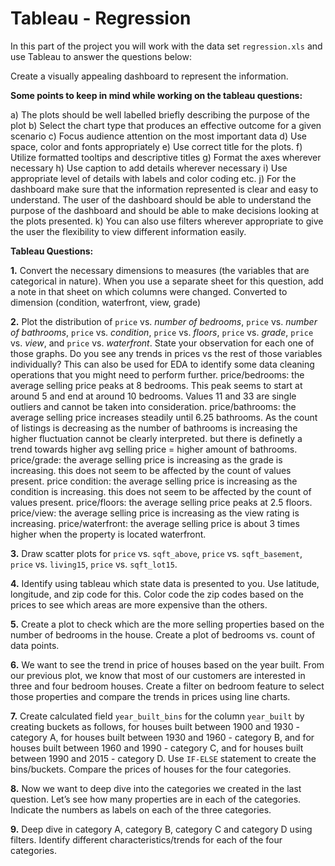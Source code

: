 # Tableau - Regression

In this part of the project you will work with the data set `regression.xls` and use Tableau to answer the questions below: 

Create a visually appealing dashboard to represent the information.

**Some points to keep in mind while working on the tableau questions:**

   a) The plots should be well labelled briefly describing the purpose of the plot
   b) Select the chart type that produces an effective outcome for a given scenario
   c) Focus audience attention on the most important data
   d) Use space, color and fonts appropriately
   e) Use correct title for the plots.
   f) Utilize formatted tooltips and descriptive titles
   g) Format the axes wherever necessary
   h) Use caption to add details wherever necessary
   i) Use appropriate level of details with labels and color coding etc.
   j) For the dashboard make sure that the information represented is clear and easy to understand. The user of the dashboard should be able to understand the purpose of the dashboard and should be able to make decisions looking at the plots presented.
   k) You can also use filters wherever appropriate to give the user the flexibility to view different information easily.


**Tableau Questions:**

**1.** Convert the necessary dimensions to measures  (the variables that are categorical in nature). When you use a separate sheet for this question, add a note in that sheet on which columns were changed.
Converted to dimension (condition, waterfront, view, grade)

**2.** Plot the distribution of `price` vs. _number of bedrooms_, `price` vs. _number of bathrooms_, `price` vs. _condition_, `price` vs. _floors_, `price` vs. _grade_, `price` vs. _view_, and `price` vs. _waterfront_.
   State your observation for each one of those graphs. Do you see any trends in prices vs the rest of those variables individually? This can also be used for EDA to identify some data cleaning operations that you might need to perform further.
price/bedrooms: the average selling price peaks at 8 bedrooms. This peak seems to start at around 5 and end at around 10 bedrooms. Values 11 and 33 are single outliers and cannot be taken into consideration.
price/bathrooms: the average selling price increases steadily until 6.25 bathrooms. As the count of listings is decreasing  as the number of bathrooms is increasing the higher fluctuation cannot be clearly interpreted. but there is definetly a trend towards higher avg selling price = higher amount of bathrooms.
price/grade: the average selling price is increasing as the grade is increasing. this does not seem to be affected by the count of values present.
price condition: the average selling price is increasing as the condition is increasing. this does not seem to be affected by the count of values present.
price/floors: the average selling price peaks at 2.5 floors. 
price/view: the average selling price is increasing as the view rating is increasing. 
price/waterfront: the average selling price is about 3 times higher when the property is located waterfront.

**3.** Draw scatter plots for `price` vs. `sqft_above`, `price` vs. `sqft_basement`, `price` vs. `living15`, `price` vs. `sqft_lot15`.

**4.** Identify using tableau which state data is presented to you. Use latitude, longitude, and zip code for this. Color code the zip codes based on the prices to see which areas are more expensive than the others.

**5.** Create a plot to check which are the more selling properties based on the number of bedrooms in the house. Create a plot of bedrooms vs. count of data points.

**6.** We want to see the trend in price of houses based on the year built. From our previous plot, we know that most of our customers are interested in three and four bedroom houses. Create a filter on bedroom feature to select those properties and compare the trends in prices using line charts.

**7.** Create calculated field `year_built_bins` for the column `year_built` by creating buckets as follows, for houses built between 1900 and 1930 - category A, for houses built between 1930 and 1960 - category B, and for houses built between 1960 and 1990 - category C, and for houses built between 1990 and 2015 - category D. Use `IF-ELSE` statement to create the bins/buckets. Compare the prices of houses for the four categories.

**8.** Now we want to deep dive into the categories we created in the last question. Let’s see how many properties are in each of the categories. Indicate the numbers as labels on each of the three categories.

**9.** Deep dive in category A, category B, category C and category D using filters. Identify different characteristics/trends for each of the four categories.
